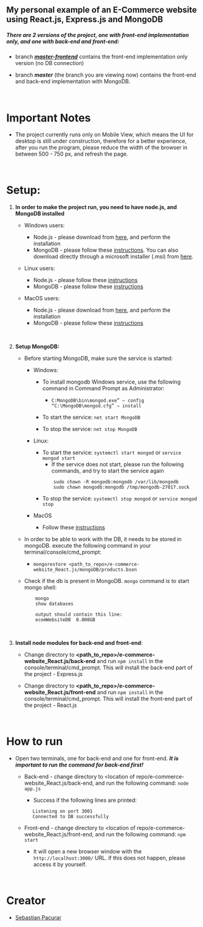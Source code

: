 ## My personal example of an E-Commerce website using React.js, Express.js and MongoDB

##### There are 2 versions of the project, one with front-end implementation only, and one with back-end and front-end:

* branch [***master-frontend***](https://github.com/sebastianpacurar/e-commerce-website_React.js/tree/master-frontend) contains the front-end implementation only version (no DB connection)

* branch ***master*** (the branch you are viewing now) contains the front-end and back-end implementation with MongoDB.

<br />

# Important Notes

* The project currently runs only on Mobile View, which means the UI for desktop is still under construction, therefore for a better experience, after you run the program, please reduce the width of the browser in between 500 - 750 px, and refresh the page.

<br/>


# Setup:
1) **In order to make the project run, you need to have node.js, and MongoDB installed**

    * Windows users:
        * Node.js - please download from [here](https://nodejs.org/en/download/), and perform the installation
        * MongoDB - please follow these [instructions](https://docs.mongodb.com/manual/tutorial/install-mongodb-on-windows/#install-mongodb-community-edition). You can also download directly through a microsoft installer (.msi) from [here](https://www.mongodb.com/try/download/community?tck=docs_server).
             
    * Linux users:
        * Node.js - please follow these [instructions](https://nodejs.org/en/download/package-manager/)
        * MongoDB - please follow these [instructions](https://docs.mongodb.com/manual/administration/install-on-linux/)
        
    * MacOS users:
        * Node.js - please download from [here](https://nodejs.org/en/download/), and perform the installation
        * MongoDB - please follow these [instructions](https://docs.mongodb.com/manual/tutorial/install-mongodb-on-os-x/)  

<br />

2) **Setup MongoDB:**
    * Before starting MongoDB, make sure the service is started:
        * Windows:
            * To install mongodb Windows service, use the following command in Command Prompt as Administrator:
                * ```C:MongoDB\bin\mongod.exe” — config “C:\MongoDB\mongod.cfg” — install```
                
            * To start the service: ```net start MongoDB```
            * To stop the service: ```net stop MongoDB```
            
        * Linux:
            * To start the service: ```systemctl start mongod``` or ```service mongod start```
                * If the service does not start, please run the following commands, and try to start the service again
                ```
                    sudo chown -R mongodb:mongodb /var/lib/mongodb
                    sudo chown mongodb:mongodb /tmp/mongodb-27017.sock
                ```
            * To stop the service: ```systemctl stop mongod``` or ```service mongod stop```
            
        * MacOS
            * Follow these [instructions](https://treehouse.github.io/installation-guides/mac/mongo-mac.html)
        
    * In order to be able to work with the DB, it needs to be stored in mongoDB. execute the following command in your terminal/console/cmd_prompt:
        * ```mongorestore <path_to_repo>/e-commerce-website_React.js/mongoDB/products.bson```
        
    * Check if the db is present in MongoDB. ```mongo``` command is to start mongo shell:
        ```
            mongo
            show databases
      
            output should contain this line:
            ecomWebsiteDB  0.000GB
        ```
      
      <br />

3) **Install node modules for back-end and front-end**:    
    * Change directory to **<path_to_repo>/e-commerce-website_React.js/back-end** and run ```npm install``` in the console/terminal/cmd_prompt. This will install the back-end part of the project - Express.js
        
    * Change directory to **<path_to_repo>/e-commerce-website_React.js/front-end** and run ```npm install``` in the console/terminal/cmd_prompt. This will install the front-end part of the project - React.js

<br />

# How to run 

* Open two terminals, one for back-end and one for front-end. ***It is important to run the command for back-end first!***
    * Back-end - change directory to <location of repo/e-commerce-website_React.js/back-end, and run the following command:
    ```node app.js```
        * Success if the following lines are printed:
        ```
           Listening on port 3001
           Connected to DB successfully
        ```
    
    * Front-end - change directory to <location of repo/e-commerce-website_React.js/front-end, and run the following command:
    ```npm start```
        * It will open a new browser window with the ```http://localhost:3000/``` URL. if this does not happen, please access it by yourself.


<br />

# Creator
* [Sebastian Pacurar](https://github.com/sebastianpacurar)
